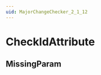 ```yaml
---
uid: MajorChangeChecker_2_1_12
---
```


# CheckIdAttribute

## MissingParam

<!-- Description, Properties, ... sections are auto-generated. -->
<!-- REPLACE ME AUTO-GENERATION -->

<!-- Uncomment to add extra details -->
<!--### Details-->

<!-- Uncomment to add example code -->
<!--### Example code-->
